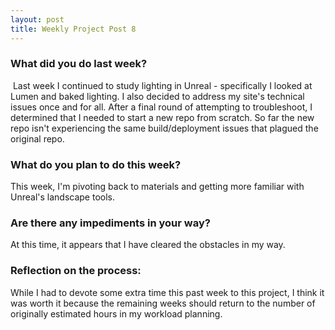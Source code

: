 ```yaml
---
layout: post
title: Weekly Project Post 8
---
```


### What did you do last week?

 Last week I continued to study lighting in Unreal - specifically I looked at Lumen and baked lighting. 
 I also decided to address my site's technical issues once and for all. 
 After a final round of attempting to troubleshoot, I determined that I needed to start a new repo from scratch. 
 So far the new repo isn't experiencing the same build/deployment issues that plagued the original repo. 

### What do you plan to do this week?

This week, I'm pivoting back to materials and getting more familiar with Unreal's landscape tools. 

### Are there any impediments in your way?

At this time, it appears that I have cleared the obstacles in my way. 

### Reflection on the process:

While I had to devote some extra time this past week to this project, I think it was worth it because the remaining weeks should return to the number of originally estimated hours in my workload planning.
